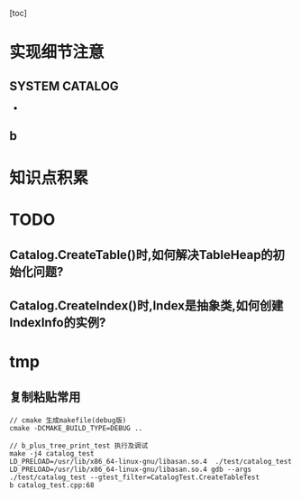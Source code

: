 [toc]

# 实现细节注意
## SYSTEM CATALOG
- 
## b


# 知识点积累


# TODO
## Catalog.CreateTable()时,如何解决TableHeap的初始化问题?
## Catalog.CreateIndex()时,Index是抽象类,如何创建IndexInfo的实例?




# tmp
## 复制粘贴常用
```
// cmake 生成makefile(debug版)
cmake -DCMAKE_BUILD_TYPE=DEBUG ..

// b_plus_tree_print_test 执行及调试
make -j4 catalog_test
LD_PRELOAD=/usr/lib/x86_64-linux-gnu/libasan.so.4  ./test/catalog_test
LD_PRELOAD=/usr/lib/x86_64-linux-gnu/libasan.so.4 gdb --args ./test/catalog_test --gtest_filter=CatalogTest.CreateTableTest
b catalog_test.cpp:68
```